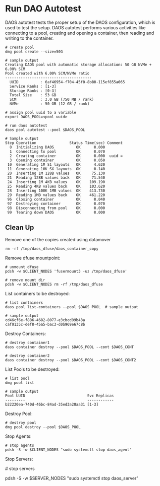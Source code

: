 # Run DAO Autotest

DAOS autotest tests the proper setup of the DAOS configuration, which is used to test the setup. DAOS autotest
performs various activities like connecting to a pool, creating and opening
a container, then reading and writing to the container.

	# create pool
	dmg pool create --size=50G

	# sample output
	Creating DAOS pool with automatic storage allocation: 50 GB NVMe + 6.00% SCM
	Pool created with 6.00% SCM/NVMe ratio
	---------------------------------------
	  UUID          : 6af46954-f704-45f0-8b80-115ef855a065
	  Service Ranks : [1-3]
	  Storage Ranks : [0-3]
	  Total Size    : 53 GB
	  SCM           : 3.0 GB (750 MB / rank)
	  NVMe          : 50 GB (12 GB / rank)

	# assign pool uuid to a variable
	export DAOS_POOL=<pool uuid>

	# run daos autotest
	daos pool autotest --pool $DAOS_POOL

	# Sample output
	Step Operation               Status Time(sec) Comment
	  0  Initializing DAOS          OK      0.000
	  1  Connecting to pool         OK      0.070
	  2  Creating container         OK      0.000  uuid =
	  3  Opening container          OK      0.050
	 10  Generating 1M S1 layouts   OK      4.620
	 11  Generating 10K SX layouts  OK      0.140
	 20  Inserting 1M 128B values   OK     75.130
	 21  Reading 128B values back   OK     71.540
	 24  Inserting 1M 4KB values    OK    109.190
	 25  Reading 4KB values back    OK    103.620
	 28  Inserting 100K 1MB values  OK    413.730
	 29  Reading 1MB values back    OK    461.220
	 96  Closing container          OK      0.040
	 97  Destroying container       OK      0.070
	 98  Disconnecting from pool    OK      0.000
	 99  Tearing down DAOS          OK      0.000

## Clean Up

Remove one of the copies created using datamover

	rm -rf /tmp/daos_dfuse/daos_container_copy

Remove dfuse mountpoint:

	# unmount dfuse
	pdsh -w $CLIENT_NODES 'fusermount3 -uz /tmp/daos_dfuse'

	# remove mount dir
	pdsh -w $CLIENT_NODES rm -rf /tmp/daos_dfuse



List containers to be destroyed:

	# list containers
	daos pool list-containers --pool $DAOS_POOL  # sample output

	# sample output
	cd46cf6e-f886-4682-8077-e3cbcd09b43a
	caf0135c-def8-45a5-bac3-d0b969e67c8b

Destroy Containers:

	# destroy container1
	daos container destroy --pool $DAOS_POOL --cont $DAOS_CONT

	# destroy container2
	daos container destroy --pool $DAOS_POOL --cont $DAOS_CONT2



List Pools to be destroyed:

	# list pool
	dmg pool list

	# sample output
	Pool UUID                            Svc Replicas
	---------                            ------------
	b22220ea-740d-46bc-84ad-35ed3a28aa31 [1-3]



Destroy Pool:

	# destroy pool
	dmg pool destroy --pool $DAOS_POOL


Stop Agents:

	# stop agents
	pdsh -S -w $CLIENT_NODES "sudo systemctl stop daos_agent"

Stop Servers:

\# stop servers

pdsh -S -w \$SERVER_NODES \"sudo systemctl stop daos_server\"


